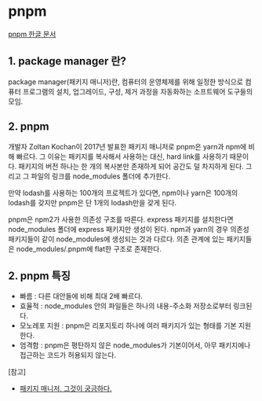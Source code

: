 # pnpm

[pnpm 한글 문서](https://pnpm.io/ko/)

## 1. package manager 란?

package manager(패키지 매니저)란, 컴퓨터의 운영체제를 위해 일정한 방식으로 컴퓨터 프로그램의 설치, 업그레이드, 구성, 제거 과정을 자동화하는 소프트웨어 도구들의 모임.

## 2. pnpm

개발자 Zoltan Kochan이 2017년 발표한 패키지 매니저로 pnpm은 yarn과 npm에 비해 빠르다.
그 이유는 패키지를 복사해서 사용하는 대신, hard link를 사용하기 때문이다.
패키지의 버전 하나는 한 개의 복사본만 존재하게 되어 공간도 덜 차지하게 된다.
그리고 그 파일의 링크를 node_modules 폴더에 추가한다.

만약 lodash를 사용하는 100개의 프로젝트가 있다면,
npm이나 yarn은 100개의 lodash를 갖지만 pnpm은 단 1개의 lodash만을 갖게 된다.

pnpm은 npm2가 사용한 의존성 구조를 따른다.
express 패키지를 설치한다면 node_modules 폴더에 express 패키지만 생성이 된다.
npm과 yarn의 경우 의존성 패키지들이 같이 node_modules에 생성되는 것과 다르다.
의존 관계에 있는 패키지들은 node_modules/.pnpm에 flat한 구조로 존재한다.

## 2. pnpm 특징

- 빠름 : 다른 대안들에 비해 최대 2배 빠르다.
- 효율적 : node_modules 안의 파일들은 하나의 내용-주소화 저장소로부터 링크된다.
- 모노레포 지원 : pnpm은 리포지토리 하나에 여러 패키지가 있는 형태를 기본 지원한다.
- 엄격함 : pnpm은 평탄하지 않은 node_modules가 기본이어서, 아무 패키지에나 접근하는 코드가 허용되지 않는다.

[참고]

- [패키지 매니저, 그것이 궁금하다.](https://medium.com/zigbang/패키지-매니저-그것이-궁금하다-5bacc65fb05d)
